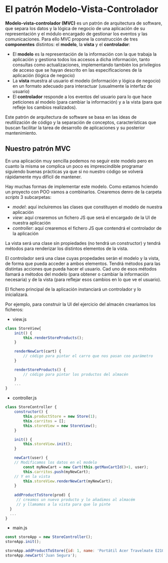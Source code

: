 # El patrón Modelo-Vista-Controlador
**Modelo-vista-controlador (MVC)** es un patrón de arquitectura de software, que separa los datos y la lógica de negocio de una aplicación de su representación y el módulo encargado de gestionar los eventos y las comunicaciones. Para ello MVC propone la construcción de tres **componentes** distintos: el **modelo**, la **vista** y el **controlador**:
- El **modelo** es la representación de la información con la que trabaja la aplicación y gestiona todos los accesos a dicha información, tanto consultas como actualizaciones, implementando también los privilegios de acceso que se hayan descrito en las especificaciones de la aplicación (lógica de negocio)
- La **vista** muestra al usuario el modelo (información y lógica de negocio) en un formato adecuado para interactuar (usualmente la interfaz de usuario)
- El **controlador** responde a los eventos del usuario para lo que hace peticiones al modelo (para cambiar la información) y a la vista (para que refleje los cambios realizados).

Este patrón de arquitectura de software se basa en las ideas de reutilización de código y la separación de conceptos, características que buscan facilitar la tarea de desarrollo de aplicaciones y su posterior mantenimiento.

## Nuestro patrón MVC
En una aplicación muy sencilla podemos no seguir este modelo pero en cuanto la misma se complica un poco es imprescindible programar siguiendo buenas prácticas ya que si no nuestro código se volverá rápidamente myu difícil de mantener.

Hay muchas formas de implementar este modelo. Como estamos hciendo un proyecto con POO vamos a combinarlos. Crearemos denro de la carpeta _scripts_ 3 subcarpetas:
- _model_: aquí incluiremos las clases que constituyen el modelo de nuestra aplicación
- _view_: aquí crearemos un fichero JS que será el encargado de la UI de nuestra aplicación
- _controller_: aquí crearemos el fichero JS que contendrá el controlador de la aplicación

La vista será una clase sin propiedades (no tendrá un constructor) y tendrá métodos para renderizar los distintos elementos de la vista.

El controlador será una clase cuyas propedades serán el modelo y la vista, de forma que pueda acceder a ambos elementos. Tendrá métodos para las distintas acciones que pueda hacer el usuario. Cad uno de esos métodos llamará a métodos del modelo (para obtener o cambiar la información necesaria) y de la vista (para reflejar esos cambios en lo que ve el usuario).

El fichero principal de la aplicación instanciará un controlador y lo inicializará.

Por ejemplo, para construir la UI del ejercicio del almacén crearíamos los ficheros:
- view.js
```javascript
class StoreView{
    init() {
        this.renderStoreProducts();
    }

    renderNewCart(cart) {
        // código para pintar el carro que nos pasan coo parámetro
    }

    renderStoreProducts() {
        // código para pintar los productos del almacén
    }
    ...
}
```

- controller.js
```javascript
class StoreController {
	constructor() {
		this.productStore = new Store(1);
		this.carritos = [];
		this.storeView = new StoreView();
	}

	init() {
		this.storeView.init();
	}

	newCart(user) {
    // Modificamos los datos en el modelo
		const myNewCart = new Cart(this.getMaxCartId()+1, user);
		this.carritos.push(myNewCart);
    // Y en la vista
		this.storeView.renderNewCart(myNewCart);	
	}
	
	addProductToStore(prod) {
     // creamos un nuevo producto y lo añadimos al almacém
     // y llamamos a la vista para que lo pinte
  }
  ...
}
```

- main.js
```javascript
const storeApp = new StoreController();
storeApp.init();

storeApp.addProductToStore({id: 1, name: 'Portátil Acer Travelmate E2100', price: 523.12})
storeApp.newCart('Juan Segura');
```

